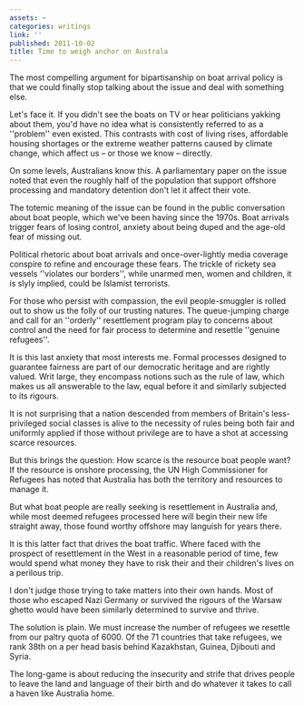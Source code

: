 ```yaml
---
assets: ~
categories: writings
link: ''
published: 2011-10-02
title: Time to weigh anchor on Australa
---
```

The most compelling argument for bipartisanship on boat arrival policy is that we could finally stop talking about the issue and deal with something else.

Let's face it. If you didn't see the boats on TV or hear politicians yakking about them, you'd have no idea what is consistently referred to as a ''problem'' even existed. This contrasts with cost of living rises, affordable housing shortages or the extreme weather patterns caused by climate change, which affect us – or those we know – directly.

On some levels, Australians know this. A parliamentary paper on the issue noted that even the roughly half of the population that support offshore processing and mandatory detention don't let it affect their vote.

The totemic meaning of the issue can be found in the public conversation about boat people, which we've been having since the 1970s. Boat arrivals trigger fears of losing control, anxiety about being duped and the age-old fear of missing out.

Political rhetoric about boat arrivals and once-over-lightly media coverage conspire to refine and encourage these fears. The trickle of rickety sea vessels ''violates our borders'', while unarmed men, women and children, it is slyly implied, could be Islamist terrorists.

For those who persist with compassion, the evil people-smuggler is rolled out to show us the folly of our trusting natures. The queue-jumping charge and call for an ''orderly'' resettlement program play to concerns about control and the need for fair process to determine and resettle ''genuine refugees''.

It is this last anxiety that most interests me. Formal processes designed to guarantee fairness are part of our democratic heritage and are rightly valued. Writ large, they encompass notions such as the rule of law, which makes us all answerable to the law, equal before it and similarly subjected to its rigours.

It is not surprising that a nation descended from members of  Britain's less-privileged social classes is alive to the necessity of rules being both fair and uniformly applied if those without privilege are to have a shot at accessing scarce resources.

But this brings the question: How scarce is the resource boat people want? If the resource is onshore processing, the UN High Commissioner for Refugees has noted that Australia has both the territory and resources to manage it.

But what boat people are really seeking is resettlement in Australia and, while most deemed refugees processed here will begin their new life straight away, those found worthy offshore may languish for years there.

It is this latter fact that drives the boat traffic. Where faced with the prospect of resettlement in the West in a reasonable period of time, few would spend what money they have to risk their and their children's lives on a perilous trip.

I don't judge those trying to take matters into their own hands. Most of those who escaped Nazi Germany or survived the rigours of the Warsaw ghetto would have been similarly determined to survive and thrive.

The solution is plain. We must increase the number of refugees we resettle from our paltry quota of 6000.  Of the 71 countries that take refugees, we rank 38th on a per head  basis behind Kazakhstan, Guinea, Djibouti and Syria.

The long-game is about reducing the insecurity and strife that drives people to leave the land and language of their birth and do whatever it takes to call a haven like Australia home.